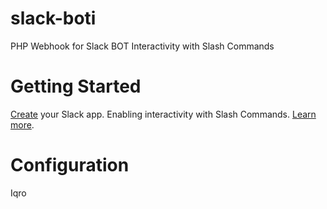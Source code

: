 # slack-boti
PHP Webhook for Slack BOT Interactivity with Slash Commands

# Getting Started

[Create](https://api.slack.com/apps/new) your Slack app.
Enabling interactivity with Slash Commands. [Learn more](https://api.slack.com/interactivity/slash-commands).

# Configuration

Iqro